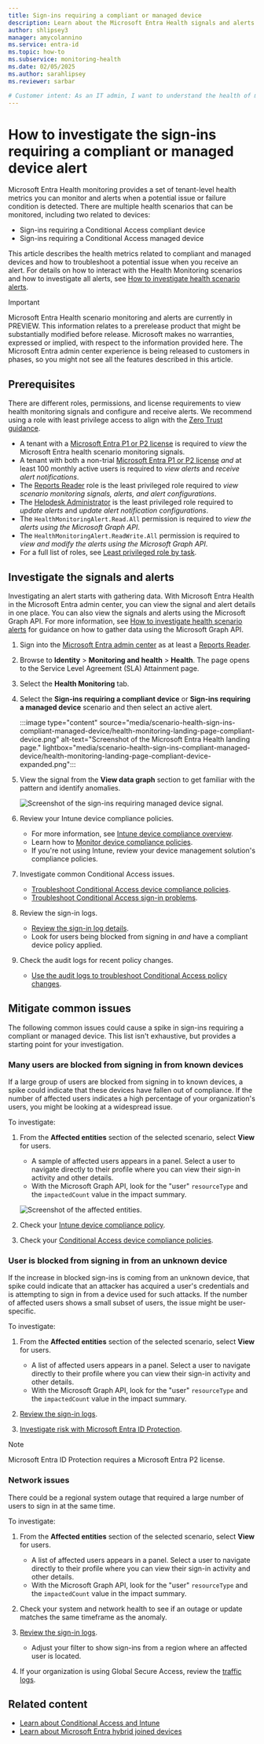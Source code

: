 ```yaml
---
title: Sign-ins requiring a compliant or managed device
description: Learn about the Microsoft Entra Health signals and alerts for sign-ins that require a compliant or managed device
author: shlipsey3
manager: amycolannino
ms.service: entra-id
ms.topic: how-to
ms.subservice: monitoring-health
ms.date: 02/05/2025
ms.author: sarahlipsey
ms.reviewer: sarbar

# Customer intent: As an IT admin, I want to understand the health of my tenant through identity related signals and alerts so I can proactively address issues and maintain a healthy tenant.
---
```


# How to investigate the sign-ins requiring a compliant or managed device alert

Microsoft Entra Health monitoring provides a set of tenant-level health metrics you can monitor and alerts when a potential issue or failure condition is detected. There are multiple health scenarios that can be monitored, including two related to devices:

- Sign-ins requiring a Conditional Access compliant device
- Sign-ins requiring a Conditional Access managed device

This article describes the health metrics related to compliant and managed devices and how to troubleshoot a potential issue when you receive an alert. For details on how to interact with the Health Monitoring scenarios and how to investigate all alerts, see [How to investigate health scenario alerts](../monitoring-health/howto-investigate-health-scenario-alerts.md).

> [!IMPORTANT]
> Microsoft Entra Health scenario monitoring and alerts are currently in PREVIEW.
> This information relates to a prerelease product that might be substantially modified before release. Microsoft makes no warranties, expressed or implied, with respect to the information provided here. The Microsoft Entra admin center experience is being released to customers in phases, so you might not see all the features described in this article.

## Prerequisites

There are different roles, permissions, and license requirements to view health monitoring signals and configure and receive alerts. We recommend using a role with least privilege access to align with the [Zero Trust guidance](/security/zero-trust/zero-trust-overview).

- A tenant with a [Microsoft Entra P1 or P2 license](../../fundamentals/get-started-premium.md) is required to *view* the Microsoft Entra health scenario monitoring signals.
- A tenant with both a non-trial [Microsoft Entra P1 or P2 license](../../fundamentals/get-started-premium.md) *and* at least 100 monthly active users is required to *view alerts* and *receive alert notifications*.
- The [Reports Reader](../role-based-access-control/permissions-reference.md#reports-reader) role is the least privileged role required to *view scenario monitoring signals, alerts, and alert configurations*.
- The [Helpdesk Administrator](../role-based-access-control/permissions-reference.md#helpdesk-administrator) is the least privileged role required to *update alerts* and *update alert notification configurations*.
- The `HealthMonitoringAlert.Read.All` permission is required to *view the alerts using the Microsoft Graph API*.
- The `HealthMonitoringAlert.ReadWrite.All` permission is required to *view and modify the alerts using the Microsoft Graph API*.
- For a full list of roles, see [Least privileged role by task](../role-based-access-control/delegate-by-task.md#monitoring-and-health---audit-and-sign-in-logs-least-privileged-roles).

## Investigate the signals and alerts

Investigating an alert starts with gathering data. With Microsoft Entra Health in the Microsoft Entra admin center, you can view the signal and alert details in one place. You can also view the signals and alerts using the Microsoft Graph API. For more information, see [How to investigate health scenario alerts](../monitoring-health/howto-investigate-health-scenario-alerts.md) for guidance on how to gather data using the Microsoft Graph API. 

1. Sign into the [Microsoft Entra admin center](https://entra.microsoft.com) as at least a [Reports Reader](../role-based-access-control/permissions-reference.md#reports-reader).

1. Browse to **Identity** > **Monitoring and health** > **Health**. The page opens to the Service Level Agreement (SLA) Attainment page.

1. Select the **Health Monitoring** tab.

1. Select the **Sign-ins requiring a compliant device** or **Sign-ins requiring a managed device** scenario and then select an active alert.

    :::image type="content" source="media/scenario-health-sign-ins-compliant-managed-device/health-monitoring-landing-page-compliant-device.png" alt-text="Screenshot of the Microsoft Entra Health landing page." lightbox="media/scenario-health-sign-ins-compliant-managed-device/health-monitoring-landing-page-compliant-device-expanded.png":::

1. View the signal from the **View data graph** section to get familiar with the pattern and identify anomalies.
    
    ![Screenshot of the sign-ins requiring managed device signal.](media/scenario-health-sign-ins-compliant-managed-device/health-monitoring-compliant-device-signal.png)

1. Review your Intune device compliance policies.
    - For more information, see [Intune device compliance overview](/mem/intune/protect/device-compliance-get-started).
    - Learn how to [Monitor device compliance policies](/mem/intune/protect/compliance-policy-monitor).
    - If you're not using Intune, review your device management solution's compliance policies.

1. Investigate common Conditional Access issues.
    - [Troubleshoot Conditional Access device compliance policies](/troubleshoot/mem/intune/device-protection/troubleshoot-conditional-access#devices-appear-compliant-but-users-are-still-blocked).
    - [Troubleshoot Conditional Access sign-in problems](../conditional-access/troubleshoot-conditional-access.md).

1. Review the sign-in logs.
    - [Review the sign-in log details](concept-sign-in-log-activity-details.md).
    - Look for users being blocked from signing in *and* have a compliant device policy applied.

1. Check the audit logs for recent policy changes.
    - [Use the audit logs to troubleshoot Conditional Access policy changes](../conditional-access/troubleshoot-policy-changes-audit-log.md).

## Mitigate common issues

The following common issues could cause a spike in sign-ins requiring a compliant or managed device. This list isn't exhaustive, but provides a starting point for your investigation.

### Many users are blocked from signing in from known devices

If a large group of users are blocked from signing in to known devices, a spike could indicate that these devices have fallen out of compliance. If the number of affected users indicates a high percentage of your organization's users, you might be looking at a widespread issue.
 
To investigate:

1. From the **Affected entities** section of the selected scenario, select **View** for users.
    - A sample of affected users appears in a panel. Select a user to navigate directly to their profile where you can view their sign-in activity and other details.
    - With the Microsoft Graph API, look for the "user" `resourceType` and the `impactedCount` value in the impact summary.

    ![Screenshot of the affected entities.](media/scenario-health-sign-ins-compliant-managed-device/affected-entities-example.png)

1. Check your [Intune device compliance policy](/mem/intune/protect/device-compliance-get-started).

1. Check your [Conditional Access device compliance policies](/troubleshoot/mem/intune/device-protection/troubleshoot-conditional-access#devices-appear-compliant-but-users-are-still-blocked).

### User is blocked from signing in from an unknown device

If the increase in blocked sign-ins is coming from an unknown device, that spike could indicate that an attacker has acquired a user's credentials and is attempting to sign in from a device used for such attacks. If the number of affected users shows a small subset of users, the issue might be user-specific.

To investigate:

1. From the **Affected entities** section of the selected scenario, select **View** for users.
    - A list of affected users appears in a panel. Select a user to navigate directly to their profile where you can view their sign-in activity and other details.
    - With the Microsoft Graph API, look for the "user" `resourceType` and the `impactedCount` value in the impact summary.
1. [Review the sign-in logs](../monitoring-health/concept-sign-in-log-activity-details.md).

1. [Investigate risk with Microsoft Entra ID Protection](../../id-protection/howto-identity-protection-investigate-risk.md).

> [!NOTE]
> Microsoft Entra ID Protection requires a Microsoft Entra P2 license.

### Network issues

There could be a regional system outage that required a large number of users to sign in at the same time.  

To investigate:

1. From the **Affected entities** section of the selected scenario, select **View** for users.
    - A list of affected users appears in a panel. Select a user to navigate directly to their profile where you can view their sign-in activity and other details.
    - With the Microsoft Graph API, look for the "user" `resourceType` and the `impactedCount` value in the impact summary.

1. Check your system and network health to see if an outage or update matches the same timeframe as the anomaly.

1. [Review the sign-in logs](../monitoring-health/concept-sign-in-log-activity-details.md).
    - Adjust your filter to show sign-ins from a region where an affected user is located.

1. If your organization is using Global Secure Access, review the [traffic logs](../../global-secure-access/how-to-view-traffic-logs.md).

## Related content

- [Learn about Conditional Access and Intune](/mem/intune/protect/conditional-access)
- [Learn about Microsoft Entra hybrid joined devices](../devices/concept-hybrid-join.md)